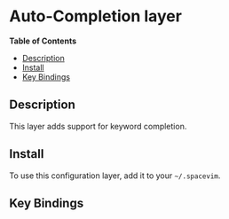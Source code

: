 # Auto-Completion layer

**Table of Contents**

<!-- vim-markdown-toc GFM -->
* [Description](#description)
* [Install](#install)
* [Key Bindings](#key-bindings)

<!-- vim-markdown-toc -->

## Description

This layer adds support for keyword completion.

## Install

To use this configuration layer, add it to your `~/.spacevim`.

## Key Bindings
